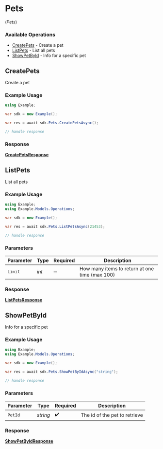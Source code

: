 # Pets
(*Pets*)

### Available Operations

* [CreatePets](#createpets) - Create a pet
* [ListPets](#listpets) - List all pets
* [ShowPetById](#showpetbyid) - Info for a specific pet

## CreatePets

Create a pet

### Example Usage

```csharp
using Example;

var sdk = new Example();

var res = await sdk.Pets.CreatePetsAsync();

// handle response
```


### Response

**[CreatePetsResponse](../../Models/Operations/CreatePetsResponse.md)**


## ListPets

List all pets

### Example Usage

```csharp
using Example;
using Example.Models.Operations;

var sdk = new Example();

var res = await sdk.Pets.ListPetsAsync(21453);

// handle response
```

### Parameters

| Parameter                                      | Type                                           | Required                                       | Description                                    |
| ---------------------------------------------- | ---------------------------------------------- | ---------------------------------------------- | ---------------------------------------------- |
| `Limit`                                        | *int*                                          | :heavy_minus_sign:                             | How many items to return at one time (max 100) |


### Response

**[ListPetsResponse](../../Models/Operations/ListPetsResponse.md)**


## ShowPetById

Info for a specific pet

### Example Usage

```csharp
using Example;
using Example.Models.Operations;

var sdk = new Example();

var res = await sdk.Pets.ShowPetByIdAsync("string");

// handle response
```

### Parameters

| Parameter                     | Type                          | Required                      | Description                   |
| ----------------------------- | ----------------------------- | ----------------------------- | ----------------------------- |
| `PetId`                       | *string*                      | :heavy_check_mark:            | The id of the pet to retrieve |


### Response

**[ShowPetByIdResponse](../../Models/Operations/ShowPetByIdResponse.md)**

